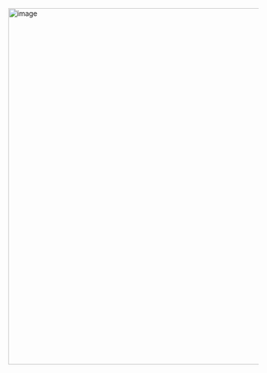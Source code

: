 <img width="1161" height="717" alt="image" src="https://github.com/user-attachments/assets/d955c678-1b10-42b3-9da4-6fc754332e1a" />
